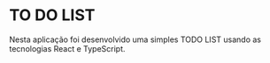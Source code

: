 # TO DO LIST

Nesta aplicação foi desenvolvido uma simples TODO LIST usando as tecnologias React e TypeScript.
